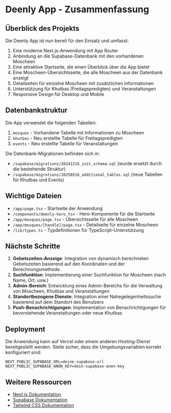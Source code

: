 # Deenly App - Zusammenfassung

## Überblick des Projekts

Die Deenly App ist nun bereit für den Einsatz und umfasst:

1. Eine moderne Next.js-Anwendung mit App Router
2. Anbindung an die Supabase-Datenbank mit den vorhandenen Moscheen
3. Eine attraktive Startseite, die einen Überblick über die App bietet
4. Eine Moscheen-Übersichtsseite, die alle Moscheen aus der Datenbank anzeigt
5. Detailseiten für einzelne Moscheen mit zusätzlichen Informationen
6. Unterstützung für Khutbas (Freitagspredigten) und Veranstaltungen
7. Responsive Design für Desktop und Mobile

## Datenbankstruktur

Die App verwendet die folgenden Tabellen:

1. `mosques` - Vorhandene Tabelle mit Informationen zu Moscheen
2. `khutbas` - Neu erstellte Tabelle für Freitagspredigten
3. `events` - Neu erstellte Tabelle für Veranstaltungen

Die Datenbank-Migrationen befinden sich in:

- `/supabase/migrations/20241216_init_schema.sql` (wurde ersetzt durch die bestehende Struktur)
- `/supabase/migrations/20250516_additional_tables.sql` (neue Tabellen für Khutbas und Events)

## Wichtige Dateien

- `/app/page.tsx` - Startseite der Anwendung
- `/components/deenly-hero.tsx` - Hero-Komponente für die Startseite
- `/app/mosques/page.tsx` - Übersichtsseite für alle Moscheen
- `/app/mosques/[handle]/page.tsx` - Detailseite für einzelne Moscheen
- `/lib/types.ts` - Typdefinitionen für TypeScript-Unterstützung

## Nächste Schritte

1. **Gebetszeiten-Anzeige**: Integration von dynamisch berechneten Gebetszeiten basierend auf den Koordinaten und der Berechnungsmethode
2. **Suchfunktion**: Implementierung einer Suchfunktion für Moscheen (nach Name, Ort, usw.)
3. **Admin-Bereich**: Entwicklung eines Admin-Bereichs für die Verwaltung von Moscheen, Khutbas und Veranstaltungen
4. **Standortbezogene Dienste**: Integration einer Nahegelegenheitssuche basierend auf dem Standort des Benutzers
5. **Push-Benachrichtigungen**: Implementation von Benachrichtigungen für bevorstehende Veranstaltungen oder neue Khutbas

## Deployment

Die Anwendung kann auf Vercel oder einem anderen Hosting-Dienst bereitgestellt werden. Stelle sicher, dass die Umgebungsvariablen korrekt konfiguriert sind:

```env
NEXT_PUBLIC_SUPABASE_URL=deine-supabase-url
NEXT_PUBLIC_SUPABASE_ANON_KEY=dein-supabase-anon-key
```

## Weitere Ressourcen

- [Next.js Dokumentation](https://nextjs.org/docs)
- [Supabase Dokumentation](https://supabase.io/docs)
- [Tailwind CSS Dokumentation](https://tailwindcss.com/docs)
